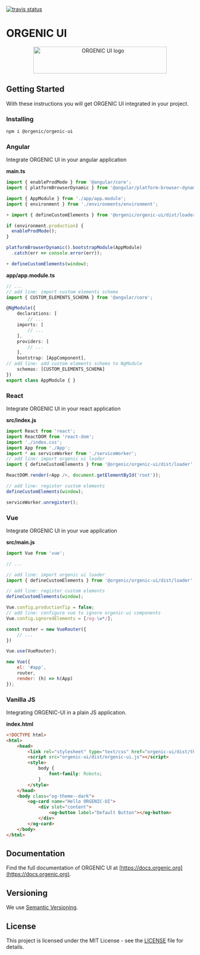 [![travis status](https://travis-ci.com/orgenic/orgenic-ui.svg?branch=master)](https://travis-ci.com/orgenic/orgenic-ui)

# ORGENIC UI

<div style="text-align: center">
  <a href="https://orgenic.org/">
    <img src="https://orgenic.org/ui/assets/img/orgenic-ui-logo@2x.png" alt="ORGENIC UI logo" width="358" height="72">
  </a>
</div>

## Getting Started

With these instructions you will get ORGENIC UI integrated in your project.

### Installing

```bash
npm i @orgenic/orgenic-ui
```

### Angular
Integrate ORGENIC UI in your angular application

**main.ts**

```typescript
import { enableProdMode } from '@angular/core';
import { platformBrowserDynamic } from '@angular/platform-browser-dynamic';

import { AppModule } from './app/app.module';
import { environment } from './environments/environment';

+ import { defineCustomElements } from '@orgenic/orgenic-ui/dist/loader';

if (environment.production) {
  enableProdMode();
}

platformBrowserDynamic().bootstrapModule(AppModule)
  .catch(err => console.error(err));

+ defineCustomElements(window);
```

**app/app.module.ts**

```typescript
// ...
// add line: import custom elements schema
import { CUSTOM_ELEMENTS_SCHEMA } from '@angular/core';

@NgModule({
    declarations: [
        // ...
    imports: [
        // ...
    ],
    providers: [
        // ...
    ],
    bootstrap: [AppComponent],
// add line: add custom elements schema to NgModule
    schemas: [CUSTOM_ELEMENTS_SCHEMA]
})
export class AppModule { }
```

### React

Integrate ORGENIC UI in your react application

**src/index.js**
```javascript
import React from 'react';
import ReactDOM from 'react-dom';
import './index.css';
import App from './App';
import * as serviceWorker from './serviceWorker';
// add line: import orgenic ui loader
import { defineCustomElements } from '@orgenic/orgenic-ui/dist/loader';

ReactDOM.render(<App />, document.getElementById('root'));

// add line: register custom elements
defineCustomElements(window);

serviceWorker.unregister();
```

### Vue

Integrate ORGENIC UI in your vue application

**src/main.js**
```javascript
import Vue from 'vue';

// ...

// add line: import orgenic ui loader
import { defineCustomElements } from '@orgenic/orgenic-ui/dist/loader';

// add line: register custom elements
defineCustomElements(window);

Vue.config.productionTip = false;
// add line: configure vue to ignore orgenic-ui components
Vue.config.ignoredElements = [/og-\w*/];

const router = new VueRouter({
    // ...
})

Vue.use(VueRouter);

new Vue({
    el: '#app',
    router,
    render: (h) => h(App)
});
```

### Vanilla JS

Integrating ORGENIC-UI in a plain JS application.

**index.html**
```html
<!DOCTYPE html>
<html>
    <head>
        <link rel="stylesheet" type="text/css" href="orgenic-ui/dist/themes/dark.theme.css" />
        <script src="orgenic-ui/dist/orgenic-ui.js"></script>
        <style>
            body {
                font-family: Roboto;
            }
        </style>
    </head>
    <body class="og-theme--dark">
        <og-card name="Hello ORGENIC-UI">
            <div slot="content">
                <og-button label="Default Button"></og-button>
            </div>
        </og-card>
    </body>
</html>

```

## Documentation

Find the full documentation of ORGENIC UI at [https://docs.orgenic.org](https://docs.orgenic.org).

## Versioning

We use [Semantic Versioning](http://semver.org/).

## License

This project is licensed under the MIT License - see the [LICENSE](LICENSE) file for details.
